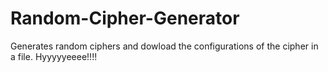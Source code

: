 # Random-Cipher-Generator
Generates random ciphers and dowload the configurations of the cipher in a file.
Hyyyyyeeee!!!!